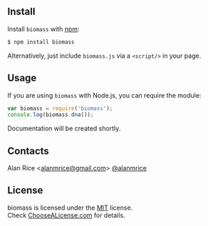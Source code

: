 Install
-------

Install ```biomass``` with [npm](//npmjs.org):

```sh
$ npm install biomass
```

Alternatively, just include `biomass.js` via a `<script/>` in your page.

Usage
-----

If you are using ```biomass``` with Node.js, you can require the module:

```js
var biomass = require('biomass');
console.log(biomass.dna());
```

Documentation will be created shortly.

Contacts
--------
Alan Rice <[alanmrice@gmail.com](mailto:alanmrice@gmail.com)> [@alanmrice](//twitter.com/alanmrice)

License
--------

biomass is licensed under the [MIT](https://raw.github.com/alanrice/biomass/master/LICENSE) license.  
Check [ChooseALicense.com](http://choosealicense.com/licenses/mit) for details.